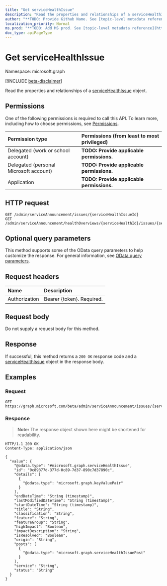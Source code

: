 ```yaml
---
title: "Get serviceHealthIssue"
description: "Read the properties and relationships of a serviceHealthIssue object."
author: "**TODO: Provide Github Name. See [topic-level metadata reference](https://msgo.azurewebsites.net/add/document/guidelines/metadata.html#topic-level-metadata)**"
localization_priority: Normal
ms.prod: "**TODO: Add MS prod. See [topic-level metadata reference](https://msgo.azurewebsites.net/add/document/guidelines/metadata.html#topic-level-metadata)**"
doc_type: apiPageType
---
```


# Get serviceHealthIssue
Namespace: microsoft.graph

[!INCLUDE [beta-disclaimer](../../includes/beta-disclaimer.md)]

Read the properties and relationships of a [serviceHealthIssue](../resources/servicehealthissue.md) object.

## Permissions
One of the following permissions is required to call this API. To learn more, including how to choose permissions, see [Permissions](/graph/permissions-reference).

|Permission type|Permissions (from least to most privileged)|
|:---|:---|
|Delegated (work or school account)|**TODO: Provide applicable permissions.**|
|Delegated (personal Microsoft account)|**TODO: Provide applicable permissions.**|
|Application|**TODO: Provide applicable permissions.**|

## HTTP request

<!-- {
  "blockType": "ignored"
}
-->
``` http
GET /admin/serviceAnnouncement/issues/{serviceHealthIssueId}
GET /admin/serviceAnnouncement/healthOverviews/{serviceHealthId}/issues/{serviceHealthIssueId}
```

## Optional query parameters
This method supports some of the OData query parameters to help customize the response. For general information, see [OData query parameters](/graph/query-parameters).

## Request headers
|Name|Description|
|:---|:---|
|Authorization|Bearer {token}. Required.|

## Request body
Do not supply a request body for this method.

## Response

If successful, this method returns a `200 OK` response code and a [serviceHealthIssue](../resources/servicehealthissue.md) object in the response body.

## Examples

### Request
<!-- {
  "blockType": "request",
  "name": "get_servicehealthissue"
}
-->
``` http
GET https://graph.microsoft.com/beta/admin/serviceAnnouncement/issues/{serviceHealthIssueId}
```


### Response
>**Note:** The response object shown here might be shortened for readability.
<!-- {
  "blockType": "response",
  "truncated": true,
  "@odata.type": "microsoft.graph.serviceHealthIssue"
}
-->
``` http
HTTP/1.1 200 OK
Content-Type: application/json

{
  "value": {
    "@odata.type": "#microsoft.graph.serviceHealthIssue",
    "id": "0c89377d-377d-0c89-7d37-890c7d37890c",
    "details": [
      {
        "@odata.type": "microsoft.graph.keyValuePair"
      }
    ],
    "endDateTime": "String (timestamp)",
    "lastModifiedDateTime": "String (timestamp)",
    "startDateTime": "String (timestamp)",
    "title": "String",
    "classification": "String",
    "feature": "String",
    "featureGroup": "String",
    "highImpact": "Boolean",
    "impactDescription": "String",
    "isResolved": "Boolean",
    "origin": "String",
    "posts": [
      {
        "@odata.type": "microsoft.graph.serviceHealthIssuePost"
      }
    ],
    "service": "String",
    "status": "String"
  }
}
```

